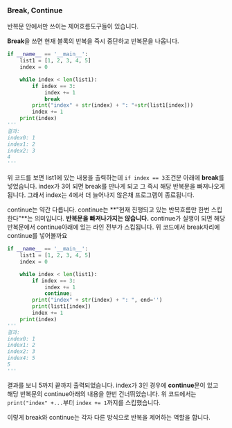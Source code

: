 ### Break, Continue

반복문 안에서만 쓰이는 제어흐름도구들이 있습니다. 

**Break**을 쓰면 현재 블록의 반복을 즉시 중단하고 반복문을 나옵니다.

~~~python
if __name__ == '__main__':
    list1 = [1, 2, 3, 4, 5]
    index = 0

    while index < len(list1):
        if index == 3:
            index += 1
            break
        print("index" + str(index) + ": "+str(list1[index]))
        index += 1
    print(index)
'''
결과:
index0: 1
index1: 2
index2: 3
4
'''
~~~

위 코드를 보면 list1에 있는 내용을 출력하는데 `if index == 3`조건문 아래에 **break**를 넣었습니다. index가 3이 되면 break를 만나게 되고 그 즉시 해당 반복문을 빠져나오게 됩니다. 그래서 index는 4에서 더 늘어나지 않은채 프로그램이 종료됩니다.



continue는 약간 다릅니다. continue는 **"현재 진행되고 있는 반복흐름만 한번 스킵한다"**는 의미입니다. **반복문을 빠져나가지는 않습니다.** continue가 실행이 되면 해당 반복문에서 continue아래에 있는 라인 전부가 스킵됩니다. 위 코드에서 break자리에 continue를 넣어볼까요

~~~python
if __name__ == '__main__':
    list1 = [1, 2, 3, 4, 5]
    index = 0

    while index < len(list1):
        if index == 3:
            index += 1
            continue;
        print("index" + str(index) + ": ", end='')
        print(list1[index])
        index += 1
    print(index)
'''
결과:
index0: 1
index1: 2
index2: 3
index4: 5
5
'''
~~~

결과를 보니 5까지 끝까지 출력되었습니다. index가 3인 경우에 **continue**문이 있고 해당 반복문의 continue아래의 내용을 한번 건너뛰었습니다. 위 코드에서는  `print("index" +...`부터 `index += 1`까지를 스킵했습니다. 

 이렇게 break와 continue는 각자 다른 방식으로 반복을 제어하는 역할을 합니다.  

